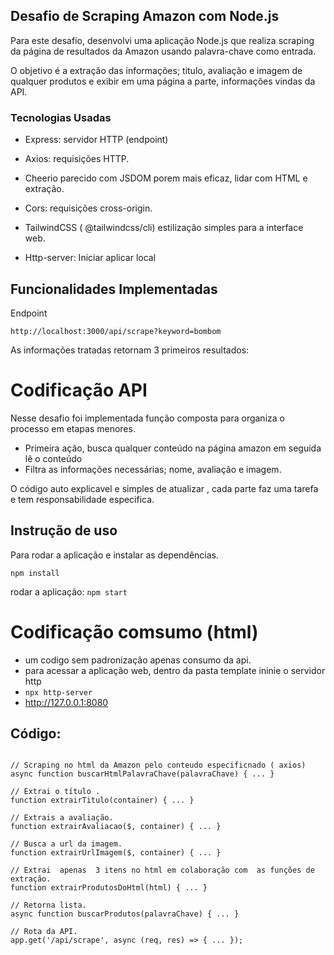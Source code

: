 ## Desafio de Scraping Amazon com Node.js
Para este desafio, desenvolvi uma aplicação Node.js que realiza  scraping da página de resultados da Amazon usando  palavra-chave como entrada. 

O objetivo é a extração das informações; titulo, avaliação e imagem de qualquer produtos e exibir em uma página a parte, informações vindas da API.

### Tecnologias  Usadas
 - Express: servidor HTTP (endpoint)

- Axios: requisições HTTP.

- Cheerio parecido com JSDOM porem mais eficaz, lidar com HTML e extração.

- Cors: requisições cross-origin.

- TailwindCSS ( @tailwindcss/cli)  estilização simples para a interface web.

- Http-server: Iniciar aplicar local 

## Funcionalidades Implementadas
Endpoint

`http://localhost:3000/api/scrape?keyword=bombom`

As informações tratadas retornam 3 primeiros resultados:


# Codificação API

Nesse desafio foi implementada  função composta para organiza o processo em etapas menores.
- Primeira ação, busca qualquer conteúdo na página amazon em seguida lê o conteúdo
- Filtra as informações necessárias;  nome, avaliação e imagem.

O código auto explicavel e simples de atualizar , cada parte faz uma tarefa e tem responsabilidade especifica.


## Instrução de uso

Para rodar a aplicação e instalar as dependências.

`npm install`

rodar a aplicação:
`npm start`

# Codificação comsumo (html)
-  um codigo sem padronização apenas consumo da api.
- para acessar a aplicação web, dentro da pasta template ininie o servidor http
-  `npx http-server`
- http://127.0.0.1:8080



## Código:


```

// Scraping no html da Amazon pelo conteudo especificnado ( axios)
async function buscarHtmlPalavraChave(palavraChave) { ... }

// Extrai o título .
function extrairTitulo(container) { ... }

// Extrais a avaliação.
function extrairAvaliacao($, container) { ... }

// Busca a url da imagem.
function extrairUrlImagem($, container) { ... }

// Extrai  apenas  3 itens no html em colaboração com  as funções de extração.
function extrairProdutosDoHtml(html) { ... }

// Retorna lista.
async function buscarProdutos(palavraChave) { ... }

// Rota da API.
app.get('/api/scrape', async (req, res) => { ... });

```

